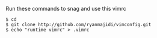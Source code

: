 Run these commands to snag and use this vimrc
```shell
$ cd
$ git clone http://github.com/ryanmajidi/vimconfig.git
$ echo "runtime vimrc" > .vimrc
```
